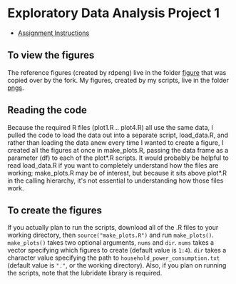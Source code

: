 # Exploratory Data Analysis Project 1

* [Assignment Instructions](https://github.com/gregmchapman/datasciencecoursera/blob/master/ExData/Project%201/Instructions.md)

## To view the figures

The reference figures (created by rdpeng) live in the folder [figure](https://github.com/gregmchapman/ExData_Plotting1/tree/master/figure) that was copied over by the fork. My figures, created by my scripts, live in the folder [pngs](https://github.com/gregmchapman/datasciencecoursera/tree/master/ExData/Project%201/pngs).

## Reading the code

Because the required R files (plot1.R .. plot4.R) all use the same data, I pulled the code to load the data out into a separate script, load\_data.R, and rather than loading the data anew every time I wanted to create a figure, I created all the figures at once in make\_plots.R, passing the data frame as a parameter (df) to each of the plot\*.R scripts. It would probably be helpful to read load\_data.R if you want to completely understand how the files are working; make\_plots.R may be of interest, but because it sits above plot\*.R in the calling hierarchy, it's not essential to understanding how those files work.

## To create the figures

If you actually plan to run the scripts, download all of the .R files to your working directory, then `source("make_plots.R")` and run `make_plots()`. `make_plots()` takes two optional arguments, `nums` and `dir`. `nums` takes a vector specifying which figures to create (default value is `1:4`). `dir` takes a character value specifying the path to `household_power_consumption.txt` (default value is `"."`, or the working directory). Also, if you plan on running the scripts, note that the lubridate library is required.
